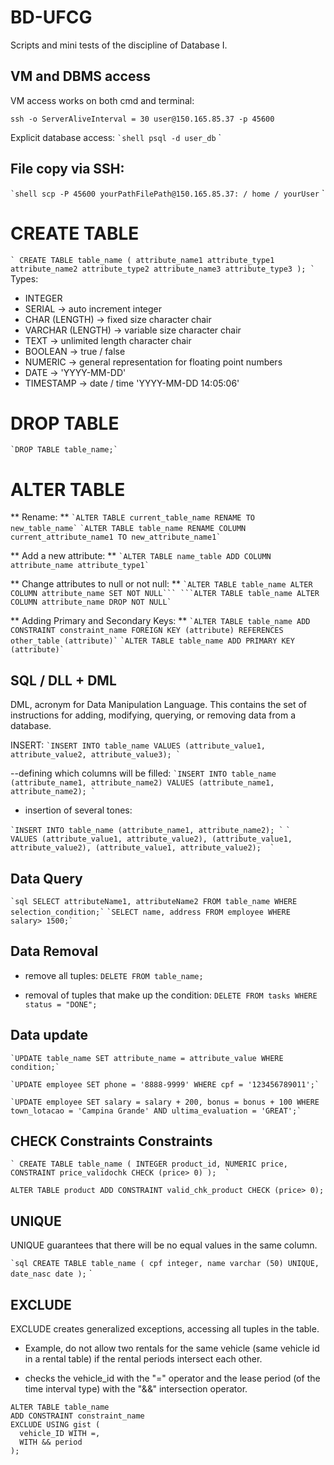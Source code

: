 # BD-UFCG
Scripts and mini tests of the discipline of Database I.

## VM and DBMS access
VM access works on both cmd and terminal:
```shell
ssh -o ServerAliveInterval = 30 user@150.165.85.37 -p 45600
```

Explicit database access:
`` `shell
psql -d user_db
`` `

## File copy via SSH:
`` `shell
scp -P 45600 yourPathFilePath@150.165.85.37: / home / yourUser
`` `

# CREATE TABLE
`` `
CREATE TABLE table_name (
  attribute_name1 attribute_type1
  attribute_name2 attribute_type2
  attribute_name3 attribute_type3
);
` ``
Types:
* INTEGER
* SERIAL -> auto increment integer
* CHAR (LENGTH) -> fixed size character chair
* VARCHAR (LENGTH) -> variable size character chair
* TEXT -> unlimited length character chair
* BOOLEAN -> true / false
* NUMERIC -> general representation for floating point numbers
* DATE -> 'YYYY-MM-DD'
* TIMESTAMP -> date / time 'YYYY-MM-DD 14:05:06'


# DROP TABLE
`` `DROP TABLE table_name;` ``
  
# ALTER TABLE

** Rename: **
`` `ALTER TABLE current_table_name RENAME TO new_table_name` ``
`` `ALTER TABLE table_name RENAME COLUMN current_attribute_name1 TO new_attribute_name1` ``

** Add a new attribute: **
`` `ALTER TABLE name_table ADD COLUMN attribute_name attribute_type1` ``

** Change attributes to null or not null: **
`` `ALTER TABLE table_name ALTER COLUMN attribute_name SET NOT NULL```
```ALTER TABLE table_name ALTER COLUMN attribute_name DROP NOT NULL` ``

** Adding Primary and Secondary Keys: **
`` `ALTER TABLE table_name ADD CONSTRAINT constraint_name FOREIGN KEY (attribute) REFERENCES other_table (attribute)` ``
`` `ALTER TABLE table_name ADD PRIMARY KEY (attribute)` ``

## SQL / DLL + DML
DML, acronym for Data Manipulation Language. This contains the set of instructions for adding, modifying, querying, or removing data from a database.

INSERT:
`` `INSERT INTO table_name VALUES (attribute_value1, attribute_value2, attribute_value3); ` ``

--defining which columns will be filled:
`` `INSERT INTO table_name (attribute_name1, attribute_name2) VALUES (attribute_name1, attribute_name2); ` ``

- insertion of several tones:

`` `INSERT INTO table_name (attribute_name1, attribute_name2); ` ``
`` ` 
   VALUES
  (attribute_value1, attribute_value2),
  (attribute_value1, attribute_value2),
  (attribute_value1, attribute_value2); 
  ` ``

## Data Query
 
`` `sql SELECT attributeName1, attributeName2 FROM table_name WHERE selection_condition;` ``
`` `SELECT name, address FROM employee WHERE salary> 1500;` ``

## Data Removal

- remove all tuples:
```DELETE FROM table_name;```

- removal of tuples that make up the condition:
```DELETE FROM tasks WHERE status = "DONE";```

## Data update

`` `UPDATE table_name SET attribute_name = attribute_value WHERE condition;` ``

`` `UPDATE employee SET phone = '8888-9999' WHERE cpf = '123456789011';` ``

`` `UPDATE employee SET salary = salary + 200, bonus = bonus + 100 WHERE town_lotacao = 'Campina Grande' AND ultima_evaluation = 'GREAT';` ``


## CHECK Constraints Constraints

`` `
CREATE TABLE table_name (
  INTEGER product_id,
  NUMERIC price,
  CONSTRAINT price_validochk CHECK (price> 0)
); 
` ``

```ALTER TABLE product ADD CONSTRAINT valid_chk_product CHECK (price> 0);```

## UNIQUE
UNIQUE guarantees that there will be no equal values ​​in the same column.

`` `sql
CREATE TABLE table_name (
  cpf integer,
  name varchar (50) UNIQUE,
  date_nasc date
);
`` `

## EXCLUDE

EXCLUDE creates generalized exceptions, accessing all tuples in the table.

- Example, do not allow two rentals for the same vehicle (same vehicle id in a rental table) if the rental periods intersect each other.

- checks the vehicle_id with the "=" operator and the lease period (of the time interval type) with the "&&" intersection operator.

```
ALTER TABLE table_name
ADD CONSTRAINT constraint_name
EXCLUDE USING gist (
  vehicle_ID WITH =,
  WITH && period
);
```
